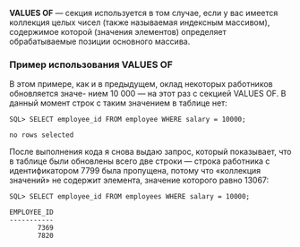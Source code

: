 **VALUES OF** — секция используется в том случае, если у вас имеется коллекция целых чисел
(также называемая индексным массивом), содержимое которой (значения элементов)
определяет обрабатываемые позиции основного массива.

### Пример использования VALUES OF

В этом примере, как и в предыдущем, оклад некоторых работников обновляется значе-
нием 10 000 — на этот раз с секцией VALUES OF. В данный момент строк с таким значением
в таблице нет:

    SQL> SELECT employee_id FROM employee WHERE salary = 10000;
    
    no rows selected

После выполнения кода я снова выдаю запрос, который показывает, что в таблице были
обновлены всего две строки — строка работника с идентификатором 7799 была пропущена, потому что «коллекция значений» не содержит элемента, значение которого
равно 13067:

    SQL> SELECT employee_id FROM employees WHERE salary = 10000;

    EMPLOYEE_ID
    -----------
           7369
           7820

